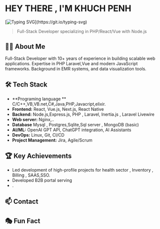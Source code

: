 # HEY THERE , I'M KHUCH PENH

[![Typing SVG](https://readme-typing-svg.demolab.com?font=Fira+Code&pause=1000&color=925717&center=true&vCenter=true&width=435&lines=Passionate+Developer;Programer;DevOps+%2CDocker;Terafom+%2C+Ansible+%2C+AWS%2C+DO%2C+...;Tech+Stack+%2C+TALL%2CVILT;Laravel+%2C+MySql+%2C+PostgreSQL+%2C...)](https://git.io/typing-svg)

> Full-Stack Developer specializing in PHP/React/Vue with Node.js

## 👨‍💻 About Me

Full-Stack Developer with 10+ years of experience in building scalable web applications. Expertise in PHP Laravel,Vue and modern JavaScript frameworks. Background in EMR systems, and data visualization tools.

## 🛠 Tech Stack
- **Programing language ** C/C++,VB,VB.net,C#,Java,PHP,Javacript,elixir.
- **Frontend:** React, Vue.js, Next.js, React Native
- **Backend:** Node.js,Express.js, PHP , Laravel, Inertia.js , Laravel Livewire
- **Web server:** Nginx,..
- **Database** Mysql , Postgres,Sqlite,Sql server , MongoDB (basic)
- **AI/ML:** OpenAI GPT API, ChatGPT integration, AI Assistants
- **DevOps:** Linux, Git, CI/CD
- **Project Management:** Jira, Agile/Scrum

## 🏆 Key Achievements

- Led development of high-profile projects for health sector , Inventory , Billing , SAAS,SSO.
- Developed B2B portal serving 
- .

## 📫 Contact



## 🎭 Fun Fact
